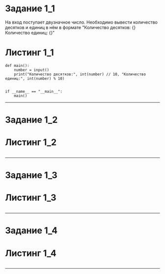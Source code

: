 # Задание 1_1
На вход поступает двузначное число. Необходимо вывести количество десятков и единиц в нём в формате "Количество десятков: {} Количество единиц: {}"
# Листинг 1_1
```Py
def main():
    number = input()
    print("Количество десятков:", int(number) // 10, "Количество единиц:", int(number) % 10)


if __name__ == "__main__":
    main()
```
________
# Задание 1_2

# Листинг 1_2
```Py

```
________
# Задание 1_3

# Листинг 1_3
```Py

```
________
# Задание 1_4

# Листинг 1_4
```Py

```
________

